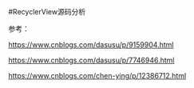 #RecyclerView源码分析


参考：

https://www.cnblogs.com/dasusu/p/9159904.html

https://www.cnblogs.com/dasusu/p/7746946.html

https://www.cnblogs.com/chen-ying/p/12386712.html